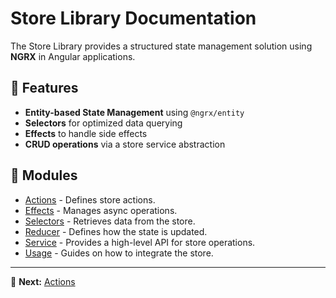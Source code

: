 # Store Library Documentation

The Store Library provides a structured state management solution using **NGRX** in Angular applications.

## 🚀 Features
- **Entity-based State Management** using `@ngrx/entity`
- **Selectors** for optimized data querying
- **Effects** to handle side effects
- **CRUD operations** via a store service abstraction

## 📂 Modules
- [Actions](./actions.md) - Defines store actions.
- [Effects](./effects.md) - Manages async operations.
- [Selectors](./selectors.md) - Retrieves data from the store.
- [Reducer](./reducer.md) - Defines how the state is updated.
- [Service](./service.md) - Provides a high-level API for store operations.
- [Usage](./usage.md) - Guides on how to integrate the store.

---

📖 **Next:** [Actions](./actions.md)
